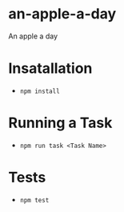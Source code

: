 # an-apple-a-day
An apple a day

# Insatallation
-   `npm install`

# Running a Task
-   `npm run task <Task Name>`

# Tests
-   `npm test`